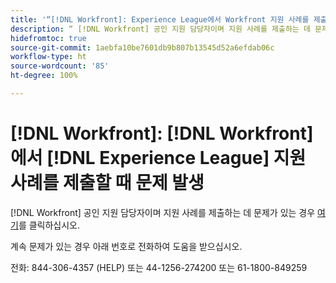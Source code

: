 ```yaml
---
title: '“[!DNL Workfront]: Experience League에서 Workfront 지원 사례를 제출할 때 문제 발생”'
description: “ [!DNL Workfront] 공인 지원 담당자이며 지원 사례를 제출하는 데 문제가 있는 경우 아래 번호로 전화하여 도움을 받으십시오.”
hidefromtoc: true
source-git-commit: 1aebfa10be7601db9b807b13545d52a6efdab06c
workflow-type: ht
source-wordcount: '85'
ht-degree: 100%

---
```



# [!DNL Workfront]: [!DNL Workfront]에서 [!DNL Experience League] 지원 사례를 제출할 때 문제 발생

[!DNL Workfront] 공인 지원 담당자이며 지원 사례를 제출하는 데 문제가 있는 경우 [여기](https://workfrontpartners.force.com/one/s/)를 클릭하십시오.

계속 문제가 있는 경우 아래 번호로 전화하여 도움을 받으십시오.

전화: 844-306-4357 (HELP)
또는 44-1256-274200
또는 61-1800-849259
